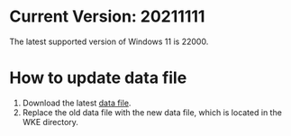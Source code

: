 # Current Version: 20211111
The latest supported version of Windows 11 is 22000.

# How to update data file
1. Download the latest [data file](https://raw.githubusercontent.com/AxtMueller/Windows-Kernel-Explorer/master/data/WindowsKernelExplorer.dat).   
2. Replace the old data file with the new data file, which is located in the WKE directory.
